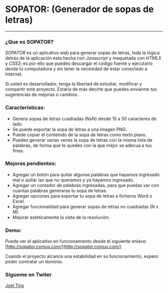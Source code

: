 # SOPATOR: (Generador de sopas de letras)

----------
### ¿Que es SOPATOR?
*SOPATOR* es un aplicativo web para generar sopas de letras, toda la lógica detrás de la aplicación esta hecha con *Javascript* y maquetada con *HTML5* y *CSS3*; es por ello que puedes descargar el código fuente y ejecutarlo desde tú computadora y sin tener la necesidad de estar conectado a Internet.

Si usted es desarrollador, tenga la libertad de estudiar, modificar y compartir este proyecto. Estaría de más decirte que puedes enviarme tus sugerencias de mejoras o cambios.

### Características:
* Genera sopas de letras cuadradas (NxN) desde 15 a 50 caracteres de lado.
* Se puede exportar la sopa de letras a una imagen PNG.
* Puede copiar el contenido de la sopa de letras como texto plano.
* Puedes generar varias veces la sopa de letras con la misma lista de palabras, de forma que te quedes con la que mejor se adecua a tus fines.

### Mejoras pendientes:
* Agregar un botón para quitar algunas palabras que hayamos ingresado mal o quitar las que no queramos y ya hayamos ingresado.
* Agregar un contador de palabras ingresadas, para que puedas ver con cuantas palabras generaras tu sopa de letras.
* Agregar opciones para exportar tu sopa de letras a ficheros Word o Excel.
* Agregar funcionalidad para generar sopas de letras no cuadradas (N x M).
* Mejorar estéticamente la vista de la resolución.

### Demo:

Puede ver el aplicativo en funcionamiento desde el siguiente enlace: [http://sopator.comuv.com/](http://sopator.comuv.com/)

Cuando el proyecto alcance una estabilidad en su funcionamiento, espero poder contratar un dominio.

### Sígueme en Twiter
[Joel Tinx](https://twitter.com/joeltinx)
